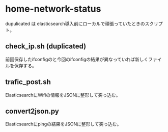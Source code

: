 # home-network-status

dupulicated は elasticsearch導入前にローカルで頑張っていたときのスクリプト。

## check_ip.sh (duplicated)

前回保存したifconfigのと今回のifconfigの結果が異なっていれば新しくファイルを保存する。

## trafic_post.sh

ElasticsearchにWifiの情報をJSONに整形して突っ込む。

## convert2json.py

Elasticsearchにpingの結果をJSONに整形して突っ込む。
